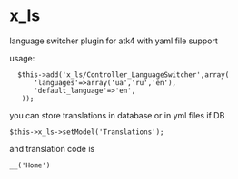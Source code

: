 x_ls
====

language switcher plugin for atk4 with yaml file support

usage:

      $this->add('x_ls/Controller_LanguageSwitcher',array(
          'languages'=>array('ua','ru','en'),
          'default_language'=>'en',
       ));

you can store translations in database or in yml files
if DB

    $this->x_ls->setModel('Translations');

and translation code is

    __('Home')
